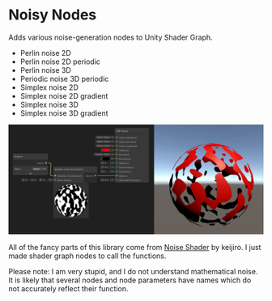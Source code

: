 # Noisy Nodes
Adds various noise-generation nodes to Unity Shader Graph.

* Perlin noise 2D
* Perlin noise 2D periodic
* Perlin noise 3D
* Periodic noise 3D periodic
* Simplex noise 2D
* Simplex noise 2D gradient
* Simplex noise 3D
* Simplex noise 3D gradient

![demo.jpg](demo.jpg)

All of the fancy parts of this library come from [Noise Shader](https://github.com/keijiro/NoiseShader) by  keijiro. I just made shader graph nodes to call the functions.

Please note: I am very stupid, and I do not understand mathematical noise. It is likely that several nodes and node parameters have names which do not accurately reflect their function.